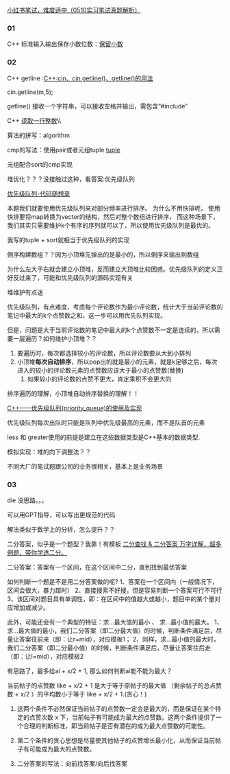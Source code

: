 [小红书笔试，难度适中（0510实习笔试真题解析）](https://mp.weixin.qq.com/s/gqaS7rVfeMK3UH8Nl2DcRQ)
### 01
C++ 标准输入输出保存小数位数：[保留小数](https://blog.csdn.net/bc202205/article/details/128450293)
### 02
C++ getline :[C++:cin、cin.getline()、getline()的用法](https://blog.csdn.net/weixin_41042404/article/details/80934191)

cin.getline(m,5);

getline() 接收一个字符串，可以接收空格并输出，需包含“#include<string>”

C++ [读取一行整数](https://blog.csdn.net/u013317445/article/details/99567391)\\\

算法的拼写：algorithm

cmp的写法：使用pair或者元组tuple
[tuple](https://blog.csdn.net/qq_42759112/article/details/125252105)

元组配合sort的cmp实现

堆优化？？？没接触过这种，看答案:优先级队列

[优先级队列-代码随想录](https://www.programmercarl.com/0347.%E5%89%8DK%E4%B8%AA%E9%AB%98%E9%A2%91%E5%85%83%E7%B4%A0.html#%E7%AE%97%E6%B3%95%E5%85%AC%E5%BC%80%E8%AF%BE)

本题我们就要使用优先级队列来对部分频率进行排序。
为什么不用快排呢， 使用快排要将map转换为vector的结构，然后对整个数组进行排序， 而这种场景下，我们其实只需要维护k个有序的序列就可以了，所以使用优先级队列是最优的。

我写的tuple + sort就相当于优先级队列的实现

倒序构建数组？？因为小顶堆先弹出的是最小的，所以倒序来输出到数组

为什么左大于右就会建立小顶堆，反而建立大顶堆比较困惑。优先级队列的定义正好反过来了，可能和优先级队列的源码实现有关

堆维护有点迷

优先级队列，有点难度，考虑每个评论数作为最小评论数，统计大于当前评论数的笔记中最大的k个点赞数之和，这一步可以用优先队列实现。

但是，问题是大于当前评论数的笔记中最大的k个点赞数不一定是连续的，所以需要一层遍历？如何维护小顶堆？？

1. 要遍历时，每次都选择较小的评论数，所以评论数要从大到小排列
2. 小顶堆**每次自动排序**，所以pop出的就是最小的元素，就是k足够之后，每次进入的较小的评论数元素的点赞数应该大于最小的点赞数(替换)
   1. 如果较小的评论数的点赞不更大，肯定乘积不会更大的

排序遍历的理解，小顶堆自动排序替换的理解！！

[C++——优先级队列(priority_queue)的使用及实现](https://blog.csdn.net/weixin_47257473/article/details/129262572)

优先级队列每次出队时只能是队列中优先级最高的元素，而不是队首的元素

less 和 greater使用的前提是建立在这些数据类型是C++基本的数据类型.

模拟实现：堆的向下调整法？？

不同大厂的笔试题跟公司的业务很相关，基本上是业务场景

### 03
die 没思路。。。

可以用GPT指导，可以写出更规范的代码

解法类似于数学上的分析，怎么提升？？

二分答案，似乎是一个题型？我靠！有模板 [二分查找 & 二分答案 万字详解，超多例题，带你学透二分。](https://blog.csdn.net/Mr_dimple/article/details/114656142)

二分答案：答案有一个区间，在这个区间中二分，直到找到最优答案

如何判断一个题是不是用二分答案做的呢?
1、答案在一个区间内（一般情况下，区间会很大，暴力超时）
2、直接搜索不好搜，但是容易判断一个答案可行不可行
3、该区间对题目具有单调性，即：在区间中的值越大或越小，题目中的某个量对应增加或减少。

此外，可能还会有一个典型的特征：求...最大值的最小 、 求...最小值的最大。
1、求...最大值的最小，我们二分答案（即二分最大值）的时候，判断条件满足后，尽量让答案往前来（即：让r=mid），对应模板1；
2、同样，求...最小值的最大时，我们二分答案（即二分最小值）的时候，判断条件满足后，尽量让答案往后走（即：让l=mid），对应模板2

有思路了，最多给ai + x/2 + 1, 那么如何判断ai能不能为最大？

当前帖子的点赞数 like + x/2 + 1 是大于等于原帖子的最大值
（剩余帖子的总点赞数 + x/2 ）的平均数小于等于 like + x/2 + 1.(贪心！)

1. 这两个条件不必然保证当前帖子的点赞数一定会是最大的，而是保证在某个特定的点赞次数 x 下，当前帖子有可能成为最大的点赞数。这两个条件提供了一个合理的判断标准，即当前帖子是否有潜在的成为最大点赞数的可能性。

2. 第二个条件的贪心思想是尽量使其他帖子的点赞增长最小化，从而保证当前帖子有可能成为最大的点赞数。

3. 二分答案的写法：向前找答案/向后找答案